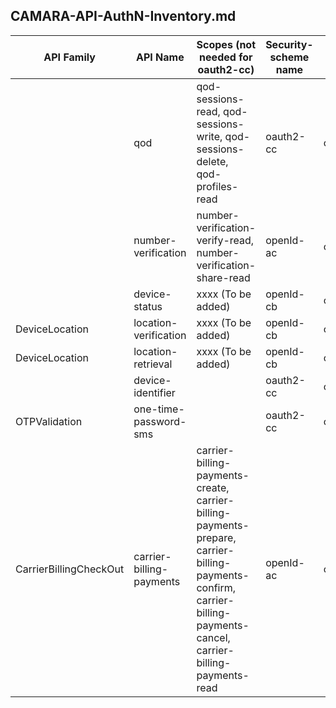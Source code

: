 ## CAMARA-API-AuthN-Inventory.md

| API Family | API Name | Scopes (not needed for oauth2-cc) | Security-scheme name | Type | Flow |
| -------- | -------- | ------ | ------------- | ---- | ---- |
|| qod| qod-sessions-read, qod-sessions-write, qod-sessions-delete, qod-profiles-read |oauth2-cc | oauth2 | clientCredentials |
|| number-verification |number-verification-verify-read, number-verification-share-read | openId-ac | openIdConnect | authorizationCode |
|| device-status |xxxx (To be added)| openId-cb | openIdConnect | ciba |
| DeviceLocation | location-verification |xxxx (To be added)| openId-cb | openIdConnect | ciba |
| DeviceLocation | location-retrieval |xxxx (To be added)| openId-cb | openIdConnect | ciba |
|| device-identifier ||oauth2-cc | oauth2 | clientCredentials |
| OTPValidation | one-time-password-sms||oauth2-cc | oauth2 | clientCredentials |
|  CarrierBillingCheckOut| carrier-billing-payments| carrier-billing-payments-create, carrier-billing-payments-prepare, carrier-billing-payments-confirm, carrier-billing-payments-cancel, carrier-billing-payments-read | openId-ac | openIdConnect | authorizationCode |


